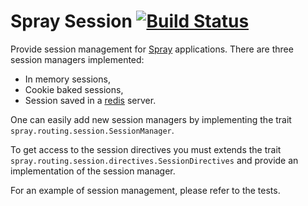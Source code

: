 Spray Session [![Build Status](https://travis-ci.org/gnieh/spray-session.png?branch=master)](https://travis-ci.org/gnieh/spray-session)
=============

Provide session management for [Spray](http://spray.io/) applications.
There are three session managers implemented:
 - In memory sessions,
 - Cookie baked sessions,
 - Session saved in a [redis](http://redis.io/) server.

One can easily add new session managers by implementing the trait `spray.routing.session.SessionManager`.

To get access to the session directives you must extends the trait `spray.routing.session.directives.SessionDirectives` and provide an implementation of the session manager.

For an example of session management, please refer to the tests.

